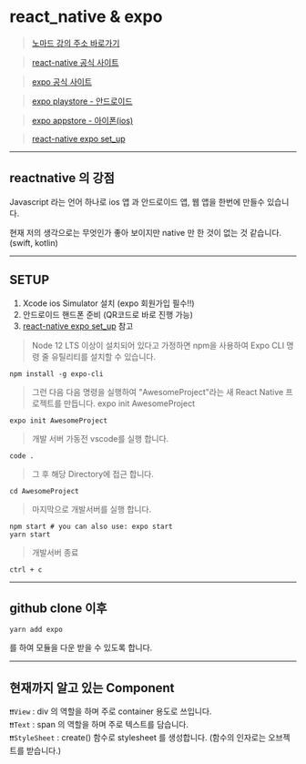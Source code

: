 # react_native & expo

> [노마드 강의 주소 바로가기](https://nomadcoders.co/react-native-fundamentals/lectures/1713)

> [react-native 공식 사이트](https://reactnative.dev/)  

> [expo 공식 사이트](https://docs.expo.io/)  

> [expo playstore - 안드로이드](https://play.google.com/store/apps/details?id=host.exp.exponent&hl=ko)

> [expo appstore - 아이폰(ios)](https://apps.apple.com/us/app/expo-client/id982107779)

> [react-native expo set_up](https://reactnative.dev/docs/environment-setup)

---

## reactnative 의 강점

Javascript 라는 언어 하나로 ios 앱 과 안드로이드 앱, 웹 앱을 한번에 만들수 있습니다.

현재 저의 생각으로는 무엇인가 좋아 보이지만 native 만 한 것이 없는 것 같습니다. (swift, kotlin)

---

## SETUP

1. Xcode ios Simulator 설치 (expo 회원가입 필수!!)
2. 안드로이드 핸드폰 준비 (QR코드로 바로 진행 가능)
3. [react-native expo set_up](https://reactnative.dev/docs/environment-setup) 참고

> Node 12 LTS 이상이 설치되어 있다고 가정하면 npm을 사용하여 Expo CLI 명령 줄 유틸리티를 설치할 수 있습니다.

```
npm install -g expo-cli
```

> 그런 다음 다음 명령을 실행하여 "AwesomeProject"라는 새 React Native 프로젝트를 만듭니다.
> expo init AwesomeProject

```
expo init AwesomeProject
```

> 개발 서버 가동전 vscode를 실행 합니다.

```
code .
```

> 그 후 해당 Directory에 접근 합니다.

```
cd AwesomeProject
```

> 마지막으로 개발서버를 실행 합니다.

```
npm start # you can also use: expo start
yarn start
```

> 개발서버 종료

```
ctrl + c
```

---

## github clone 이후
```
yarn add expo
```
를 하여 모듈을 다운 받을 수 있도록 합니다.

---

## 현재까지 알고 있는 Component

`❗❗View` : div 의 역할을 하며 주로 container 용도로 쓰입니다.  
`❗❗Text` : span 의 역할을 하며 주로 텍스트를 담습니다.  
`❗❗StyleSheet` : create() 함수로 stylesheet 를 생성합니다. (함수의 인자로는 오브젝트를 받습니다.)
